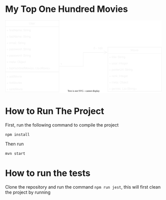 # My Top One Hundred Movies

![Alt text here](./my_top_hundred_movies.svg)

# How to Run The Project

First, run the following command to compile the project

```
npm install
```

Then run

```
mvn start
```

# How to run the tests

Clone the repository and run the command ```npm run jest```, this will first clean the project by running